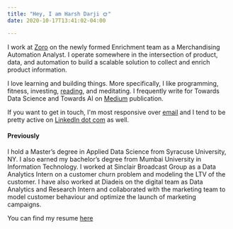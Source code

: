 ```yaml
---
title: "Hey, I am Harsh Darji 🌞"
date: 2020-10-17T13:41:02-04:00 

---
```

I work at [Zoro](https://www.glassdoor.com/Overview/Working-at-Zoro-EI_IE715657.11,15.htm) on the newly formed Enrichment team as a Merchandising Automation Analyst. 
I operate somewhere in the intersection of product, data, and automation to build a scalable solution
to collect and enrich product information. 

I love learning and building things. More specifically, I like programming, fitness, investing, [reading](https://www.goodreads.com/review/list/86084125?shelf=read), and meditating. 
I frequently write for Towards Data Science and Towards AI on [Medium](https://medium.com/@harshdarji_15896) publication.

If you want to get in touch, I'm most responsive over [email](mailto:hrdarji04@gmail.com) and I tend to be pretty active on [LinkedIn dot com](https://www.linkedin.com/in/harshdarji23/) as well.


#### Previously

I hold a Master’s degree in Applied Data Science from Syracuse University, NY. I also earned my bachelor’s degree from Mumbai University in Information Technology.
I worked at Sinclair Broadcast Group as a Data Analytics Intern on a customer churn problem and modeling the LTV of the customer. 
I have also worked at Diadeis on the digital team as Data Analytics and Research Intern and collaborated with the marketing team to 
model customer behaviour and optimize the launch of marketing campaigns.

You can find my resume [here](https://drive.google.com/file/d/1wVjHx3Sdtig53aZ-1MdvwyWWZSTEP6n8/view?usp=sharing)


